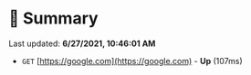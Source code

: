 # 📖 Summary
Last updated: **6/27/2021, 10:46:01 AM**

- `GET` [https://google.com](https://google.com) - **Up** (107ms)
